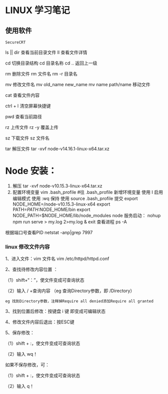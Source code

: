 # LINUX 学习笔记

## 使用软件
    SecureCRT
ls || dir  查看当前目录文件
ll 查看文件详情

cd 切换目录结构
   cd 目录名称
   cd .. 返回上一级

rm 删除文件
   rm 文件名
   rm -r 目录名
   
mv 修改文件名
   mv old_name new_name
   mv name path/name  移动文件
   
cat 查看文件内容
  
ctrl + l 清空屏幕快捷键

pwd 查看当前路径
	  
rz 上传文件
    rz -y 覆盖上传
	  
sz 下载文件
	sz 文件名

tar 解压文件
   tar -xvf node-v14.16.1-linux-x64.tar.xz 
	
# Node 安装：
  1. 解压 tar -xvf node-v10.15.3-linux-x64.tar.xz
  2. 配置环境变量 
     vim .bash_profile
       #往 .bash_profile 新增环境变量
       使用 I 启用编辑模式
       使用 :wq 保持
       使用 source .bash_profile 提交
       export NODE_HOME=/node-v10.15.3-linux-x64
       export PATH=$PATH:$NODE_HOME/bin 
       export NODE_PATH=$NODE_HOME/lib/node_modules
node 服务启动：
   nohup npm run serve > my.log 2>my.log & exit
   查看进程
   ps -A 
   
根据端口号查看PID
  netstat -anp|grep 7997
	
### linux 修改文件内容

1、进入文件：vim 文件名
	vim /etc/httpd/httpd.conf

2、查找待修改内容位置 ：

（1）shift+“：”，使文件变成可查询状态

（2）输入 / +查询内容 （eg 查询Directory参数，即 /Directory）

	eg 找到Directory参数，注释掉Require all denied添加Require all granted

3、找到位置后修改：按键盘 i 键 即变成可编辑状态

4、修改文件内容后退出：按ESC键

5、保存修改：

（1）shift + :，使文件变成可查询状态

（2）输入 wq！

如果不保存修改，可：

（1）shift + :，使文件变成可查询状态

（2）输入 q！